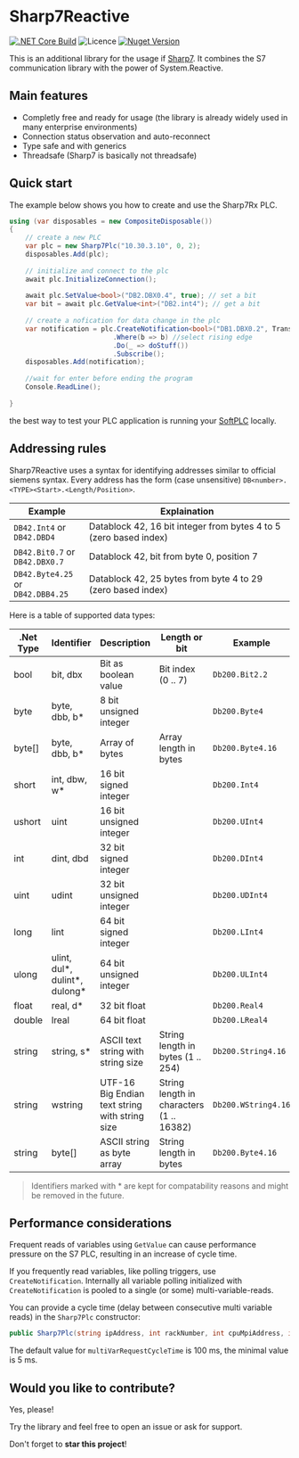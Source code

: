 # Sharp7Reactive

[![.NET Core Build](https://github.com/evopro-ag/Sharp7Reactive/actions/workflows/dotnet-core.yml/badge.svg)](https://github.com/evopro-ag/Sharp7Reactive/actions/workflows/dotnet-core.yml)
![Licence](https://img.shields.io/github/license/evopro-ag/Sharp7Reactive.svg)
[![Nuget Version](https://img.shields.io/nuget/v/Sharp7.Rx.svg)](https://www.nuget.org/packages/Sharp7.Rx/)


This is an additional library for the usage if [Sharp7](https://github.com/fbarresi/sharp7).
It combines the S7 communication library with the power of System.Reactive.

## Main features
- Completly free and ready for usage (the library is already widely used in many enterprise environments)
- Connection status observation and auto-reconnect
- Type safe and with generics
- Threadsafe (Sharp7 is basically not threadsafe)

## Quick start
The example below shows you how to create and use the Sharp7Rx PLC.

```csharp
using (var disposables = new CompositeDisposable())
{
    // create a new PLC
    var plc = new Sharp7Plc("10.30.3.10", 0, 2);
    disposables.Add(plc);
    
    // initialize and connect to the plc
    await plc.InitializeConnection();
    
    await plc.SetValue<bool>("DB2.DBX0.4", true); // set a bit
    var bit = await plc.GetValue<int>("DB2.int4"); // get a bit
    
    // create a nofication for data change in the plc
    var notification = plc.CreateNotification<bool>("DB1.DBX0.2", TransmissionMode.OnChange, TimeSpan.FromMilliseconds(100))
                          .Where(b => b) //select rising edge
                          .Do(_ => doStuff())
                          .Subscribe();
    disposables.Add(notification);
    
    //wait for enter before ending the program
    Console.ReadLine();
    
}
```

the best way to test your PLC application is running your [SoftPLC](https://github.com/fbarresi/softplc) locally.

## Addressing rules

Sharp7Reactive uses a syntax for identifying addresses similar to official siemens syntax. 
Every address has the form (case unsensitive) `DB<number>.<TYPE><Start>.<Length/Position>`.

| Example                              | Explaination                                                      |
| ------------------------------------ | ----------------------------------------------------------------- |
| `DB42.Int4` or<br> `DB42.DBD4`       | Datablock 42, 16 bit integer from bytes 4 to 5 (zero based index) |
| `DB42.Bit0.7` or<br>`DB42.DBX0.7`    | Datablock 42, bit from byte 0, position 7                         |
| `DB42.Byte4.25` or<br>`DB42.DBB4.25` | Datablock 42, 25 bytes from byte 4 to 29 (zero based index)       |

Here is a table of supported data types:

|.Net Type|Identifier                   |Description                                   |Length or bit                           |Example            |Example remark            |
|---------|-----------------------------|----------------------------------------------|----------------------------------------|-------------------|--------------------------|
|bool     |bit, dbx                     |Bit as boolean value                          |Bit index (0 .. 7)                      |`Db200.Bit2.2`     |Reads bit 3               |
|byte     |byte, dbb, b*                |8 bit unsigned integer                        |                                        |`Db200.Byte4`      |                          |
|byte[]   |byte, dbb, b*                |Array of bytes                                |Array length in bytes                   |`Db200.Byte4.16`   |                          |
|short    |int, dbw, w*                 |16 bit signed integer                         |                                        |`Db200.Int4`       |                          |
|ushort   |uint                         |16 bit unsigned integer                       |                                        |`Db200.UInt4`      |                          |
|int      |dint, dbd                    |32 bit signed integer                         |                                        |`Db200.DInt4`      |                          |
|uint     |udint                        |32 bit unsigned integer                       |                                        |`Db200.UDInt4`     |                          |
|long     |lint                         |64 bit signed integer                         |                                        |`Db200.LInt4`      |                          |
|ulong    |ulint, dul*, dulint*, dulong*|64 bit unsigned integer                       |                                        |`Db200.ULInt4`     |                          |
|float    |real, d*                     |32 bit float                                  |                                        |`Db200.Real4`      |                          |
|double   |lreal                        |64 bit float                                  |                                        |`Db200.LReal4`     |                          |
|string   |string, s*                   |ASCII text string with string size            |String length in bytes (1 .. 254)       |`Db200.String4.16` |Uses 18 bytes = 16 + 2    |
|string   |wstring                      |UTF-16 Big Endian text string with string size|String length in characters (1 .. 16382)|`Db200.WString4.16`|Uses 36 bytes = 16 * 2 + 4|
|string   |byte[]                       |ASCII string as byte array                    |String length in bytes                  |`Db200.Byte4.16`   |Uses 16 bytes             |

> Identifiers marked with * are kept for compatability reasons and might be removed in the future.

## Performance considerations

Frequent reads of variables using `GetValue` can cause performance pressure on the S7 PLC, resulting in an increase of cycle time.

If you frequently read variables, like polling triggers, use `CreateNotification`. Internally all variable polling initialized with `CreateNotification` is pooled to a single (or some) multi-variable-reads.

You can provide a cycle time (delay between consecutive multi variable reads) in the `Sharp7Plc` constructor:

```csharp
public Sharp7Plc(string ipAddress, int rackNumber, int cpuMpiAddress, int port = 102, TimeSpan? multiVarRequestCycleTime = null)
```

The default value for `multiVarRequestCycleTime` is 100 ms, the minimal value is 5 ms.


## Would you like to contribute?

Yes, please!

Try the library and feel free to open an issue or ask for support. 

Don't forget to **star this project**! 
